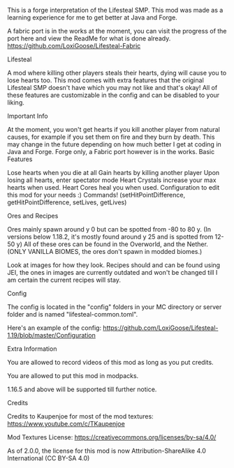 This is a forge interpretation of the Lifesteal SMP. This mod was made as a learning experience for me to get better at Java and Forge.

 

A fabric port is in the works at the moment, you can visit the progress of the port here and view the ReadMe for what is done already. https://github.com/LoxiGoose/Lifesteal-Fabric

 

Lifesteal

 

A mod where killing other players steals their hearts, dying will cause you to lose hearts too. This mod comes with extra features that the original Lifesteal SMP doesn't have which you may not like and that's okay! All of these features are customizable in the config and can be disabled to your liking.

 

Important Info

At the moment, you won't get hearts if you kill another player from natural causes, for example if you set them on fire and they burn by death. This may change in the future depending on how much better I get at coding in Java and Forge.
Forge only, a Fabric port however is in the works.
Basic Features

Lose hearts when you die at all
Gain hearts by killing another player
Upon losing all hearts, enter spectator mode
Heart Crystals increase your max hearts when used.
Heart Cores heal you when used.
Configuration to edit this mod for your needs :)
Commands! (setHitPointDifference, getHitPointDifference, setLives, getLives)
 

Ores and Recipes

Ores mainly spawn around y 0 but can be spotted from -80 to 80 y. (In versions below 1.18.2, it's mostly found around y 25 and is spotted from 12-50 y) All of these ores can be found in the Overworld, and the Nether. (ONLY VANILLA BIOMES, the ores don't spawn in modded biomes.)

 

Look at images for how they look. Recipes should and can be found using JEI, the ones in images are currently outdated and won't be changed till I am certain the current recipes will stay.

 

Config

 The config is located in the "config" folders in your MC directory or server folder and is named "lifesteal-common.toml".

 

Here's an example of the config: https://github.com/LoxiGoose/Lifesteal-1.19/blob/master/Configuration

 

Extra Information

You are allowed to record videos of this mod as long as you put credits.

You are allowed to put this mod in modpacks.

 

1.16.5 and above will be supported till further notice.

Credits

Credits to Kaupenjoe for most of the mod textures: https://www.youtube.com/c/TKaupenjoe

Mod Textures License: https://creativecommons.org/licenses/by-sa/4.0/

 

As of 2.0.0, the license for this mod is now Attribution-ShareAlike 4.0 International (CC BY-SA 4.0)
